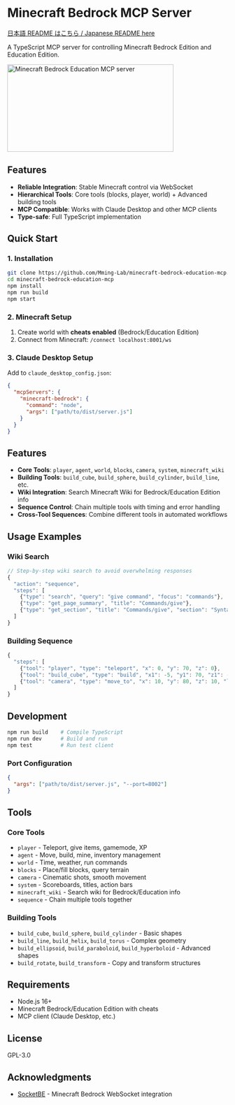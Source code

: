 # Minecraft Bedrock MCP Server

[日本語 README はこちら / Japanese README here](README_ja.md)

A TypeScript MCP server for controlling Minecraft Bedrock Edition and Education Edition.

<a href="https://glama.ai/mcp/servers/@Mming-Lab/minecraft-bedrock-mcp-server">
  <img width="380" height="200" src="https://glama.ai/mcp/servers/@Mming-Lab/minecraft-bedrock-mcp-server/badge" alt="Minecraft Bedrock Education MCP server" />
</a>

## Features

- **Reliable Integration**: Stable Minecraft control via WebSocket
- **Hierarchical Tools**: Core tools (blocks, player, world) + Advanced building tools
- **MCP Compatible**: Works with Claude Desktop and other MCP clients
- **Type-safe**: Full TypeScript implementation

## Quick Start

### 1. Installation
```bash
git clone https://github.com/Mming-Lab/minecraft-bedrock-education-mcp.git
cd minecraft-bedrock-education-mcp
npm install
npm run build
npm start
```

### 2. Minecraft Setup
1. Create world with **cheats enabled** (Bedrock/Education Edition)
2. Connect from Minecraft: `/connect localhost:8001/ws`

### 3. Claude Desktop Setup
Add to `claude_desktop_config.json`:
```json
{
  "mcpServers": {
    "minecraft-bedrock": {
      "command": "node",
      "args": ["path/to/dist/server.js"]
    }
  }
}
```

## Features

- **Core Tools**: `player`, `agent`, `world`, `blocks`, `camera`, `system`, `minecraft_wiki`
- **Building Tools**: `build_cube`, `build_sphere`, `build_cylinder`, `build_line`, etc.
- **Wiki Integration**: Search Minecraft Wiki for Bedrock/Education Edition info
- **Sequence Control**: Chain multiple tools with timing and error handling
- **Cross-Tool Sequences**: Combine different tools in automated workflows

## Usage Examples

### Wiki Search
```javascript
// Step-by-step wiki search to avoid overwhelming responses
{
  "action": "sequence",
  "steps": [
    {"type": "search", "query": "give command", "focus": "commands"},
    {"type": "get_page_summary", "title": "Commands/give"},
    {"type": "get_section", "title": "Commands/give", "section": "Syntax"}
  ]
}
```

### Building Sequence
```javascript
{
  "steps": [
    {"tool": "player", "type": "teleport", "x": 0, "y": 70, "z": 0},
    {"tool": "build_cube", "type": "build", "x1": -5, "y1": 70, "z1": -5, "x2": 5, "y2": 75, "z2": 5, "material": "diamond_block"},
    {"tool": "camera", "type": "move_to", "x": 10, "y": 80, "z": 10, "look_at_x": 0, "look_at_y": 72, "look_at_z": 0}
  ]
}
```

## Development

```bash
npm run build    # Compile TypeScript
npm run dev      # Build and run
npm test         # Run test client
```

### Port Configuration
```json
{
  "args": ["path/to/dist/server.js", "--port=8002"]
}
```

## Tools

### Core Tools
- `player` - Teleport, give items, gamemode, XP
- `agent` - Move, build, mine, inventory management  
- `world` - Time, weather, run commands
- `blocks` - Place/fill blocks, query terrain
- `camera` - Cinematic shots, smooth movement
- `system` - Scoreboards, titles, action bars
- `minecraft_wiki` - Search wiki for Bedrock/Education info
- `sequence` - Chain multiple tools together

### Building Tools
- `build_cube`, `build_sphere`, `build_cylinder` - Basic shapes
- `build_line`, `build_helix`, `build_torus` - Complex geometry  
- `build_ellipsoid`, `build_paraboloid`, `build_hyperboloid` - Advanced shapes
- `build_rotate`, `build_transform` - Copy and transform structures

## Requirements

- Node.js 16+
- Minecraft Bedrock/Education Edition with cheats
- MCP client (Claude Desktop, etc.)

## License

GPL-3.0

## Acknowledgments

- [SocketBE](https://github.com/tutinoko2048/SocketBE) - Minecraft Bedrock WebSocket integration